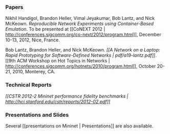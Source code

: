### Papers

Nikhil Handigol, Brandon Heller, Vimal Jeyakumar, Bob Lantz, and Nick McKeown. *Reproducible Network Experiments using Container-Based Emulation*. To be presented at [[CoNEXT 2012 | http://conferences.sigcomm.org/co-next/2012/program.html]], December 10-13, 2012, Nice, France.

Bob Lantz, Brandon Heller, and Nick McKeown. *[[A Network on a Laptop: Rapid Prototyping for Software-Defined Networks | pdf/a19-lantz.pdf]]*. [[9th ACM Workshop on Hot Topics in Networks | http://conferences.sigcomm.org/hotnets/2010/program.html]], October 20-21, 2010, Monterey, CA.


### Technical Reports

*[[CSTR 2012-2 Mininet performance fidelity benchmarks | http://hci.stanford.edu/cstr/reports/2012-02.pdf]]*

### Presentations and Slides

Several [[presentations on Mininet | Presentations]] are also available.
